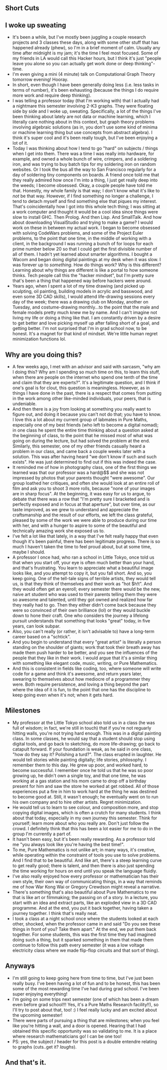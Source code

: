 ## Short Cuts

## I woke up sweating
- It's been a while, but I've mostly been juggling a couple research projects and 3 classes these days, along with some other stuff that has happened
already (phew), so I'm in a brief moment of calm. Usually any time after midnight is my jam; it's the time I feel most focused. Some of my friends in LA
would call this Hacker hours, but I think it's just "people leave you alone so you can actually get work done or deep thinking"-time.
- I'm even giving a mini (4 minute) talk on Computational Graph Theory tomorrow evening! Hooray.
- In short, even though I have been generally doing less (i.e. less tasks in terms of number), it's been exhausting (because the things I do
require more work and require deep thinking).
- I was telling a professor today (that I'm working with) that I actually had a nightmare this semester involving 2-K3 graphs. They were floating side
by side and I woke up, sweating. Specifically, a lot of the things I've been thinking about lately are not data or machine learning, which I
literally care nothing about in this context, but graph theory problems involving algebraic solutions (as in, you don't use some kind of 
minima or machine learning thing but use concepts from abstract algebra). I think it's super cool and it's been really tough, but I've been
enjoying a lot of it.
- Today I was thinking about how I tend to go "hard" on subjects / things when I get into them. There was a time I was really into hardware,
for example, and owned a whole bunch of wire, crimpers, and a soldering iron, and was trying to buy batch tips for my soldering iron on random
websites. Or I took the bus all the way to San Francisco regularly for a day of soldering tiny components on boards. A friend once told me
that they really admired how once I'm into a thing, I just get really deep into the weeds; I become obsessed. Okay, a couple people have told me that.
Honestly, my whole family is that way; I don't know what it's like to *not* be that way. However, if I find something no longer a challenge,
I tend to detach myself and find something else that piques my interest. That's coincidentally how I got into this whole tech thing; I was 
sitting at a work computer and thought it would be a cool idea since things were slow to install GHC. Then Prolog. And then Lisp. And SmallTalk. 
And how about downloading VisualStudio and trying to make a game? I would work on these in between my actual work. I began to become
obsessed with solving CodeWars problems, and some of the Project Euler problems, to the point that one time, in the middle of working
with a client, in the background I was running a bunch of for loops for each prime number below 20 so that I could get the first divisible
number of all of them. I hadn't yet learned about smarter algorithms. I bought a Wacom and began doing digital paintings at my desk when
it was slow. I was forever up to *something*. How do things work? Why is this different? Learning about why things are different is like a 
portal to how someone thinks. Tech people call this the "hacker mindset", but I'm pretty sure that's been a thing that happened way before
hackers were around.
- Years ago, when I spent a lot of my time drawing (and picked up sculpting, oil painting, building models in acrylic and basswood, and even some 3D CAD
skills), I would attend life-drawing sessions every day of the week; there was a drawing club on Monday, another on Tuesday,
and costume-drawing monthly...to the point that the male and female models pretty much knew me by name. And I can't imagine not living my life
or doing a thing like that. I am constantly driven by a desire to get better and love picking myself up after falling short of a goal, and getting
better. I'm not surprised that I'm in grad school now, to be honest. It's a magnet for that kind of mindset. We're little human regret minimization
functions lol.

## Why are you doing this?
- A few weeks ago, I met with an advisor and said with sarcasm, "why am I doing this? Why am I spending so much time on this, to learn this
stuff, when there are people on the internet who spend one tenth of the time and claim that they are experts?". It's a legitimate question,
and I think if one's goal is for clout, this question is meaningless. However, as in things I have done in the past, there is a respect that
comes from putting in the work among other like-minded individuals, your peers, that is undeniable.
- And then there is a joy from looking at something you really want to figure out, and doing it because you can't not do that; you have to know.
I love this a lot about my current group of labmates in Pure Maths, especially one of my best friends (who left to become a digital nomad); in one
class he spent the entire time thinking about a question asked at the beginning of class, to the point that he missed most of what was going on
during the lecture, but had solved the problem at the end. Similarly, this semester, one of my other friends casually heard a problem in our class,
and came back a couple weeks later with a solution. This was after having heard "we don't know if such and such exists". He was just determined to
find out if this was indeed the case.
- It reminded me of how in photography class, one of the first things we learned was that our professor was a hard@$$ and she was not impressed
by photos that your parents thought "were awesome". Our group loathed her critiques, and often she would look at an entire roll of film and ask
you to shoot 3 more rolls, because "none of your images are in sharp focus". At the beginning, it was easy for us to argue, to debate that there
was a row that "I'm pretty sure I bracketed and is perfectly exposed and in focus at that aperture", but over time, as our taste improved,
as we grew to understand and appreciate the craftsmanship and the result of our efforts, we left the class grateful, pleased by some of the work
we were able to produce during our time with her, and with a hunger to aspire to some of the beautiful and technically amazing work she exposed us to. 
- I've felt a lot like that lately, in a way that I've felt really happy that even though it's been painful, there has been legitimate progress.
There is so much I haven't taken the time to feel proud about, but at some time, maybe I should.
- A professor I once had, who ran a school in Little Tokyo, once told us that when you start off, your eye is often much better than your hand,
and that's frustrating. You learn to appreciate what a beautiful image looks like, and you attempt to copy it, but you fall short. And so,
you keep going. One of the tell-tale signs of terrible artists, they would tell us, is that they think of themselves and their work as "hot $h!t".
And they would often get an eyeroll; every semester there would be the new, naive art student who was used to their parents telling them
they were so awesome and talented, until they got owned and realized how far they really had to go. Then they either didn't come back
because they were so convinced of their own brilliance (lol) or they would buckle down to hone their craft. 
One who considers the journey a lifelong pursuit understands that something that looks "great" today, in five years, can look subpar.
- Also, you can't really (or rather, it isn't advisable to) have a long-term career based on a "schtick".
- And you begin to understand that every "great artist" is literally a person standing on the shoulder of giants; work that took their
breath away has made them push harder to be better, and you see the influences of the people that they like in their work. I would argue
that it's a similar thing with something like elegant code, music, writing, or Pure Mathematics.
- And this is consistent in fields like coding, too, where someone will write code for a game and think it's awesome, and return years later,
swearing to themselves about how mediocre of a programmer they were. Both require persistence, and loving a thing beyond the part where the
idea of it is fun, to the point that one has the discipline to keep going even when it's not; when it gets hard.

## Milestones
- My professor at the Little Tokyo school also told us in a class (he was full of wisdom; in fact, we're still in touch) that if you're not reguarly
hitting walls, you're not trying hard enough. This was in a digital painting class. In some classes, he would say that a student should
stop using digital tools, and go back to sketching, do more life-drawing; go back to catapult forward. 
If your foundation is weak, as he said in one class, "how do they say it? Polishing a turd?". The class erupted in laughter.
He would tell stories while painting digitally; life stories, philosophy. I remember them to this day. He grew up poor, and worked hard,
to become successful. I remember once he told us that he was so poor growing up, he didn't own a single toy, and that one time,
he was working at a gas station and his mom came to drop off a birthday present for him and saw the store he worked at get robbed.
All of those experiences put a fire in him to work hard at the thing he was destined to become good at.
Still, it wasn't enough; he eventually went on to run his own company and to hire other artists. Regret minimization.
- He would tell us to learn to see colour, and composition more, and stop copying
digital images, which is often a crutch for many students. I think about that today, especially in my own journey this semester. 
Think for yourself; learn more about who you really are. Don't just follow the crowd. I definitely think that this has been a lot easier
for me to do in the group I'm currently a part of.
- It hasn't been easy, but it's been really rewarding. As a professor told me "you always look like you're having the best time!".
- To me, Pure Mathematics is not unlike art; in many ways, it's creative, while operating within the constraint of tools you use to
solve problems. And I find that to be beautiful. And like art, there's a steep learning curve to get really good; there is talent,
and then there is also just spending the time working for hours on end until you speak the language fluidly.
- I've also really enjoyed how every professor or mathematician has their own style, their own way of communicating things, in a way
that reminds me of how War Kong Wai or Gregory Crewdson might reveal a narrative.
- There's something that's also beautiful about Pure Mathematics to me that is like art or filmmaking; the passing on of
a story. In a lecture, you start with an idea and extract parts, like an exploded view in a 3D CAD programme. And at the end, you put
it back together, having taken a journey together. I think that's really neat.
- I took a class at a night school once where the students looked at each other, shocked, when the professor came in and said "Do you see
these things in front of you? Take them apart." At the end, we put them back together. For some students, this was the first time they had
imagined doing such a thing, but it sparked something in them that made them continue to follow this path every semester (it was a low voltage
electricity class where we made flip-flop circuits and that sort of thing).

## Anyways
- I'm still going to keep going here from time to time, but I've just been really busy. I've been having a lot of fun and to be honest,
this has been some of the most rewarding time I've had during grad school. I've been super enjoying everything!
- I'm going on some trips next semester (one of which has been a dream even before grad school!!! Yes, it's a Pure Maths Research facility!!), 
so I'll try to post about that, too! :) I feel really lucky and am excited about the upcoming semester!
- There were parts of pursuing a thing that are milestones; when you feel like you're hitting a wall, and a door is opened. Hearing that I had
obtained this specific opportunity was so validating to me. It is a place where research mathematicians go! I can be one too!
- PS: yes, the subject / header for this post is a double entendre relating to graphs (cuts..get it? *laughs*).

## And that's it.
